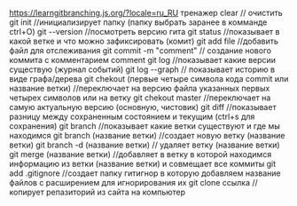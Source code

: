 https://learngitbranching.js.org/?locale=ru_RU тренажер
clear // очистить
git init //инициализирует папку (папку выбрать заранее в комманде ctrl+O)
git --version //посмотреть версию гита
git status //показывает в какой ветке и что можно зафиксировать (комит)
git add file //добавить файл для отслеживания <file>
git commit -m "comment" // создание нового коммита с комментарием comment
git log //показывает какие версии существую (журнал событий)
git log --graph // показывает историю в виде графа/дерева
git chekout (первые четыре символа кода commit или название ветки) //переключает на версию файла указанных первых четырех символов или на ветку
git chekout master //переключает на самую актуальную версию (основную, чистовик)
git diff //показывает разницу между сохраненным состоянием и текущим (ctrl+s для сохранения)
git branch //показывает какие ветки существуют и где мы находимся
git branch (название ветки) //создает новую ветку (название ветки)
git branch -d (название ветки) // удаляет ветку (название ветки)
git merge (название ветки) //добавляет в ветку в которой находимся информацию из ветки (название ветки) и совмещает все коммиты
git add .gitignore //создает папку гитигнор в которую добавляем название файлов с расширением для игнорирования их
git clone ссылка // копирует репазиторий из сайта на компьютер

